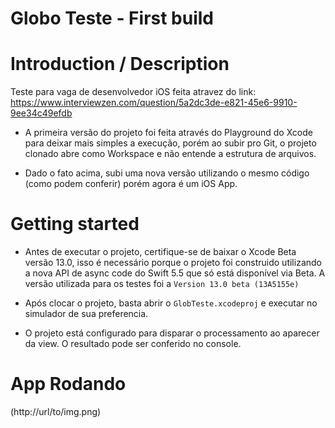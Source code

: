 
Globo Teste - First build
==================================================

#  Introduction / Description

Teste para vaga de desenvolvedor iOS  feita atravez do link: https://www.interviewzen.com/question/5a2dc3de-e821-45e6-9910-9ee34c49efdb

- A primeira versão do projeto foi feita através do Playground do Xcode para deixar mais simples a execução, porém ao subir pro Git, o projeto clonado abre como Workspace e não entende a estrutura de arquivos. 

- Dado o fato acima, subi uma nova versão utilizando o mesmo código (como podem conferir) porém agora é um iOS App.

# Getting started

- Antes de executar o projeto, certifique-se de baixar o Xcode Beta versão 13.0, isso é necessário porque o projeto foi construido utilizando a nova API de async code do Swift 5.5 que só está disponível via Beta. A versão utilizada para os testes foi a `Version 13.0 beta (13A5155e)`

- Após clocar o projeto, basta abrir o `GlobTeste.xcodeproj` e executar no simulador de sua preferencia.

- O projeto está configurado para disparar o processamento ao aparecer da view. O resultado pode ser conferido no console.


# App Rodando

(http://url/to/img.png)




